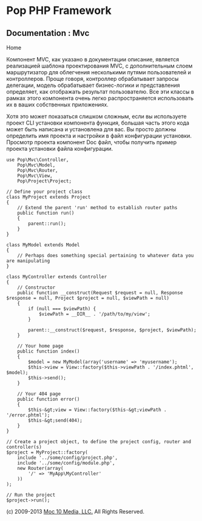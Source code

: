 Pop PHP Framework
=================

Documentation : Mvc
-------------------

Home

Компонент MVC, как указано в документации описание, является реализацией
шаблона проектирования MVC, с дополнительным слоем маршрутизатор для
облегчения несколькими путями пользователей и контроллеров. Проще
говоря, контроллер обрабатывает запросы делегации, модель обрабатывает
бизнес-логики и представления определяет, как отображать результат
пользователю. Все эти классы в рамках этого компонента очень легко
распространяется использовать их в ваших собственных приложениях.

Хотя это может показаться слишком сложным, если вы используете проект
CLI установки компонента функция, большая часть этого кода может быть
написана и установлена ​​для вас. Вы просто должны определить имя
проекта и настройки в файл конфигурации установки. Просмотр проекта
компонент Doc файл, чтобы получить пример проекта установки файла
конфигурации.

    use Pop\Mvc\Controller,
        Pop\Mvc\Model,
        Pop\Mvc\Router,
        Pop\Mvc\View,
        Pop\Project\Project;

    // Define your project class
    class MyProject extends Project
    {
        // Extend the parent 'run' method to establish router paths
        public function run()
        {
            parent::run();
        }
    }

    class MyModel extends Model
    {
        // Perhaps does something special pertaining to whatever data you are manipulating
    }

    class MyController extends Controller
    {
        // Constructor
        public function __construct(Request $request = null, Response $response = null, Project $project = null, $viewPath = null)
        {
            if (null === $viewPath) {
                $viewPath = __DIR__ . '/path/to/my/view';
            }

            parent::__construct($request, $response, $project, $viewPath);
        }

        // Your home page
        public function index()
        {
            $model = new MyModel(array('username' => 'myusername');
            $this->view = View::factory($this->viewPath . '/index.phtml', $model);
            $this->send();
        }

        // Your 404 page
        public function error()
        {
            $this-&gt;view = View::factory($this-&gt;viewPath . '/error.phtml');
            $this-&gt;send(404);
        }
    }

    // Create a project object, to define the project config, router and controller(s)
    $project = MyProject::factory(
        include '../some/config/project.php',
        include '../some/config/module.php',
        new Router(array(
            '/' => 'MyApp\MyController'
        ))
    );

    // Run the project
    $project->run();

\(c) 2009-2013 [Moc 10 Media, LLC.](http://www.moc10media.com) All
Rights Reserved.
